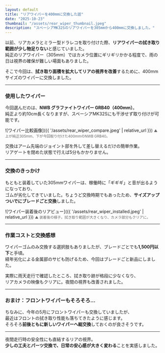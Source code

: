 ```yaml
---
layout: default
title: "リアワイパーを400mmに交換した話"
date: "2025-10-23"
thumbnail: "/assets/rear_wiper_thumbnail.jpeg"
description: "スペーシアMK32Sのリアワイパーを305mmから400mmに交換しました。"
---
```


以前、リアカメラとミラー型ドラレコを取り付けた際、**リアワイパーの拭き取り範囲が少し物足りない**と感じていました。  
純正のリアワイパー（305mm）ではカメラ位置にギリギリかかる程度で、雨の日は視界の確保が難しい場面もありました。

そこで今回は、**拭き取り面積を拡大してリアの視界を改善**するために、400mmサイズのワイパーに交換しました。

---

### 使用したワイパー

今回選んだのは、**NWB グラファイトワイパー GRB40（400mm）**。  
純正より約10cm長くなりますが、スペーシアMK32Sにも干渉せず取り付けが可能です。

![ワイパー比較画像]({{ '/assets/rear_wiper_compare.jpeg' | relative_url }})
<small style="color:#666;">▲ 上が純正305mm、下が今回取り付けた400mmのNWB GRB40。</small>

交換はアーム先端のジョイント部を外して差し替えるだけの簡単作業。  
リアゲートを閉めた状態で行えば5分もかかりません。

---

### 交換のきっかけ

もともと装着していた305mmワイパーは、稼働時に「ギギギ」と音が出るようになっており、  
ゴムが劣化してきていました。ちょうど交換時期でもあったため、**サイズアップついでにブレードごと交換**しました。

![ワイパー装着後のリアビュー]({{ '/assets/rear_wiper_installed.jpeg' | relative_url }})
<small style="color:#666;">▲ 装着後の様子。拭き取り範囲が大きくなり、カメラ部分もクリアに。</small>

---

### 作業コストと交換感想

ワイパーゴムのみ交換する選択肢もありましたが、ブレードごとでも**1,500円以下**と手頃。  
経年劣化による金属部のサビも防げるため、今回はブレードごと新品にしました。

実際に雨天走行で確認したところ、拭き取り跡が格段に少なくなり、  
リアカメラの映像もクリアに。夜間の視界も改善されました。

---

### おまけ：フロントワイパーもそろそろ…

ちなみに、今年の5月にフロントワイパーも交換していましたが、  
最近はフロントの拭き取り性能も落ちてきたように感じます。  
そろそろ**前後ともに新しいワイパーへ総交換**しておくのが良さそうです。

---

夜間走行時の安全性にも直結するリアの視界。  
**少しの工夫とパーツ交換で、日常の安心感が大きく変わる**ことを実感しました。
